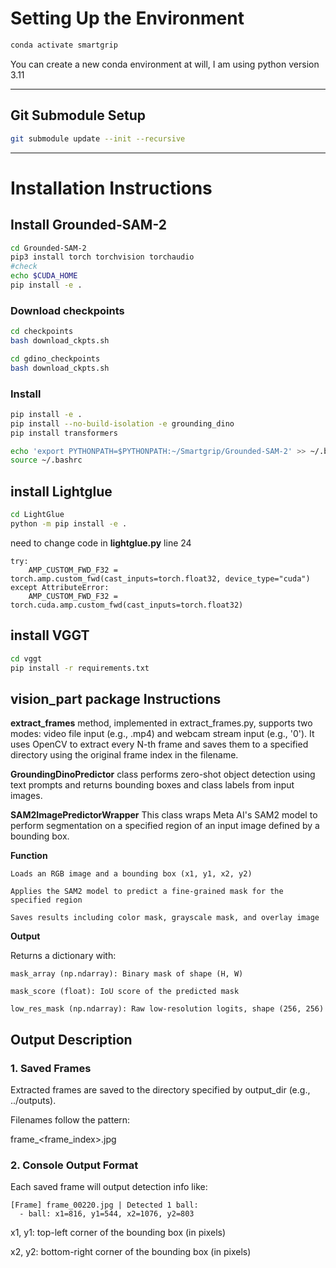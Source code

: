 # Setting Up the Environment

```bash
conda activate smartgrip
```

You can create a new conda environment at will, I am using python version 3.11

---

## Git Submodule Setup


```bash
git submodule update --init --recursive
```
---

# Installation Instructions

## Install Grounded-SAM-2

```bash
cd Grounded-SAM-2
pip3 install torch torchvision torchaudio
#check
echo $CUDA_HOME
pip install -e .
```

### Download checkpoints

```bash
cd checkpoints
bash download_ckpts.sh

cd gdino_checkpoints
bash download_ckpts.sh
```

### Install

```bash
pip install -e .
pip install --no-build-isolation -e grounding_dino
pip install transformers

echo 'export PYTHONPATH=$PYTHONPATH:~/Smartgrip/Grounded-SAM-2' >> ~/.bashrc
source ~/.bashrc
```

## install Lightglue
```bash
cd LightGlue
python -m pip install -e .
```
need to change code in **lightglue.py** line 24

    try:
        AMP_CUSTOM_FWD_F32 = torch.amp.custom_fwd(cast_inputs=torch.float32, device_type="cuda")
    except AttributeError:
        AMP_CUSTOM_FWD_F32 = torch.cuda.amp.custom_fwd(cast_inputs=torch.float32)

## install VGGT

```bash
cd vggt
pip install -r requirements.txt
```
## vision_part package Instructions

**extract_frames** method, implemented in extract_frames.py, supports two modes: video file input (e.g., .mp4) and webcam stream input (e.g., '0'). It uses OpenCV to extract every N-th frame and saves them to a specified directory using the original frame index in the filename.

**GroundingDinoPredictor** class performs zero-shot object detection using text prompts and returns bounding boxes and class labels from input images.

**SAM2ImagePredictorWrapper** This class wraps Meta AI's SAM2 model to perform segmentation on a specified region of an input image defined by a bounding box.

**Function**

    Loads an RGB image and a bounding box (x1, y1, x2, y2)

    Applies the SAM2 model to predict a fine-grained mask for the specified region

    Saves results including color mask, grayscale mask, and overlay image

**Output**

Returns a dictionary with:

    mask_array (np.ndarray): Binary mask of shape (H, W)

    mask_score (float): IoU score of the predicted mask

    low_res_mask (np.ndarray): Raw low-resolution logits, shape (256, 256)

## Output Description

### 1. Saved Frames

Extracted frames are saved to the directory specified by output_dir (e.g., ../outputs).

Filenames follow the pattern:

frame_<frame_index>.jpg

### 2.  Console Output Format

Each saved frame will output detection info like:

    [Frame] frame_00220.jpg | Detected 1 ball:
      - ball: x1=816, y1=544, x2=1076, y2=803

x1, y1: top-left corner of the bounding box (in pixels)

x2, y2: bottom-right corner of the bounding box (in pixels)